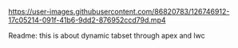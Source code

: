 


https://user-images.githubusercontent.com/86820783/126746912-17c05214-091f-41b6-9dd2-876952ccd79d.mp4

Readme: this is about dynamic tabset through apex and lwc

